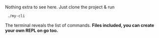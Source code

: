 Nothing extra to see here.
Just clone the project & run

```bash
 ./my-cli
```

The terminal reveals the list of commands.
**Files included, you can create your own REPL on go too.**
